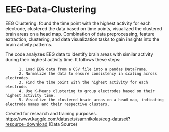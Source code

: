 # EEG-Data-Clustering
EEG Clustering: found the time point with the highest activity for each electrode, clustered the data based on time points, visualized the clustered brain areas on a head map. Combination of data preprocessing, feature extraction, clustering, and data visualization tasks to gain insights into the brain activity patterns.

The code analyzes EEG data to identify brain areas with similar activity during their highest activity time. It follows these steps:
  
          1. Load EEG data from a CSV file into a pandas DataFrame.
          2. Normalize the data to ensure consistency in scaling across electrodes.
          3. Find the time point with the highest activity for each electrode.
          4. Use K-Means clustering to group electrodes based on their highest activity time.
          5. Visualize the clustered brain areas on a head map, indicating electrode names and their respective clusters.


Created for research and training purposes.
https://www.kaggle.com/datasets/samnikolas/eeg-dataset?resource=download (Data Source)
